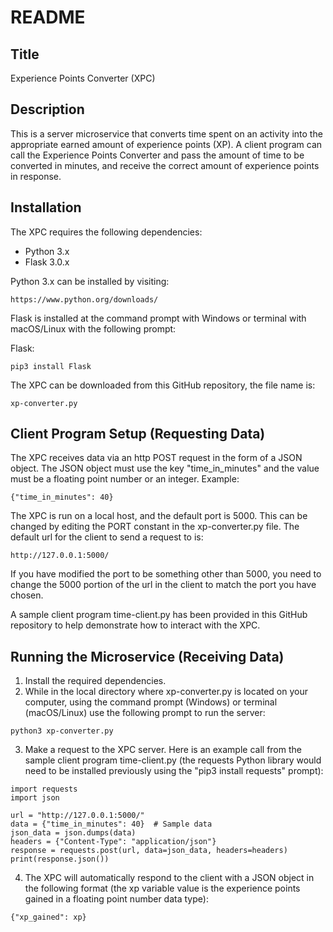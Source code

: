 # README

## Title

Experience Points Converter (XPC)

## Description

This is a server microservice that converts time spent on an activity into the appropriate earned amount of experience points (XP). A client program can call the Experience Points Converter and pass the amount of time to be converted in minutes, and receive the correct amount of experience points in response.

## Installation

The XPC requires the following dependencies:
    
- Python 3.x
- Flask 3.0.x

Python 3.x can be installed by visiting:

```
https://www.python.org/downloads/
```
    
Flask is installed at the command prompt with Windows or terminal with macOS/Linux with the following prompt:

Flask:

```
pip3 install Flask
```

The XPC can be downloaded from this GitHub repository, the file name is:

```
xp-converter.py
```

## Client Program Setup (Requesting Data)

The XPC receives data via an http POST request in the form of a JSON object. The JSON object must use the key "time_in_minutes" and the value must be a floating point number or an integer. Example:

```
{"time_in_minutes": 40}
```

The XPC is run on a local host, and the default port is 5000. This can be changed by editing the PORT constant in the xp-converter.py file. The default url for the client to send a request to is:

```
http://127.0.0.1:5000/
```

If you have modified the port to be something other than 5000, you need to change the 5000 portion of the url in the client to match the port you have chosen.

A sample client program time-client.py has been provided in this GitHub repository to help demonstrate how to interact with the XPC.

## Running the Microservice (Receiving Data)

1. Install the required dependencies.
2. While in the local directory where xp-converter.py is located on your computer, using the command prompt (Windows) or terminal (macOS/Linux) use the following prompt to run the server:

```
python3 xp-converter.py
```

3. Make a request to the XPC server. Here is an example call from the sample client program time-client.py (the requests Python library would need to be installed previously using the "pip3 install requests" prompt):

```
import requests
import json

url = "http://127.0.0.1:5000/"
data = {"time_in_minutes": 40}  # Sample data
json_data = json.dumps(data)
headers = {"Content-Type": "application/json"}
response = requests.post(url, data=json_data, headers=headers)
print(response.json())
```  

4. The XPC will automatically respond to the client with a JSON object in the following format (the xp variable value is the experience points gained in a floating point number data type):

```
{"xp_gained": xp}
```
